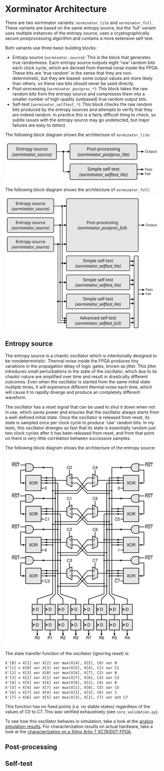Xorminator Architecture
=======================

There are two xorminator variants: `xorminator_lite` and `xorminator_full`.
These variants are based on the same entropy source, but the 'full' variant
uses multiple instances of the entropy source, uses a cryptographically secure
postprocessing algorithm and contains a more extensive self-test.

Both variants use three basic building blocks:
- Entropy source (`xorminator_source`): This is the block that generates true
randomness. Each entropy source outputs eight 'raw' random bits each clock
cycle, which are derived from thermal noise inside the FPGA. These bits are
'true random' in the sense that they are non-deterministic, but they are biased:
some output values are more likely than others, so these raw bits should never
be used directly.
- Post-processing (`xorminator_postproc_*`): This block takes the raw random
bits from the entropy source and compresses them into a smaller number of
high-quality (unbiased) true random output bits.
- Self-test (`xorminator_selftest_*`): This block checks the raw random bits
produced by the entropy sources and attempts to verify that they are indeed
random. In practice this is a fairly difficult thing to check, so subtle issues
with the entropy source may go undetected, but major failures are easy to
detect.

The following block diagram shows the architecture of `xorminator_lite`:

![Block diagram](img/architecture-overview-lite.svg)

The following block diagram shows the architecture of `xorminator_full`:

![Block diagram](img/architecture-overview-full.svg)

Entropy source
--------------

The entropy source is a chaotic oscillator which is intentionally designed to be
nondeterministic. Thermal noise inside the FPGA produces tiny variations in the
propagation delay of logic gates, known as jitter. This jitter introduces small
perturbations in the state of the oscillator, which due to its chaotic nature
are amplified over time and result in drastically different outcomes. Even when
the oscillator is started from the same initial state multiple times, it will
experience different thermal noise each time, which will cause it to rapidly
diverge and produce an completely different waveform.

The oscillator has a reset signal that can be used to shut it down when not in
use, which saves power and ensures that the oscillator always starts from a
well-defined initial state. Once the oscillator is released from reset, its
state is sampled once per clock cycle to produce 'raw' random bits. In my tests,
this oscillator diverges so fast that its state is essentially random just two
clock cycles after it has been released from reset, and from that point on there
is very little correlation between successive samples.

The following block diagram shows the architecture of the entropy source:

![Block diagram](img/architecture-entropy-source.svg)

The state transfer function of the oscillator (ignoring reset) is:

    X'[0] = X[1] xor X[2] xor mux(X[4], X[5], C0) xor 0
    X'[1] = X[0] xor X[3] xor mux(X[5], X[4], C1) xor C1
    X'[2] = X[3] xor X[0] xor mux(X[6], X[7], C2) xor 0
    X'[3] = X[2] xor X[1] xor mux(X[7], X[6], C3) xor C3
    X'[4] = X[5] xor X[6] xor mux(X[0], X[1], C4) xor 0
    X'[5] = X[4] xor X[7] xor mux(X[1], X[0], C5) xor C5
    X'[6] = X[7] xor X[4] xor mux(X[2], X[3], C6) xor 1
    X'[7] = X[6] xor X[5] xor mux(X[3], X[2], C7) xor not C7

This function has no fixed points (i.e. no stable states) regardless of the
values of C0 to C7. This was verified exhaustively (see `core_validation.py`).

To see how this oscillator behaves in simulation, take a look at the [analog simulation results](analog-simulation.md). For characterization results on actual hardware, take a look at the [characterization on a Xilinx Artix 7 XC7A100T FPGA](characterization-xilinx-artix7-xc7a100t.md).

Post-processing
---------------



Self-test
---------

